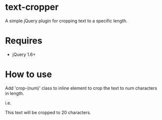 # text-cropper
A simple jQuery plugin for cropping text to a specific length.

# Requires
- jQuery 1.6+

# How to use
Add 'crop-(num)' class to inline element to crop the text to num characters in length.

i.e. <p class="crop-20">This text will be cropped to 20 characters.</p>
